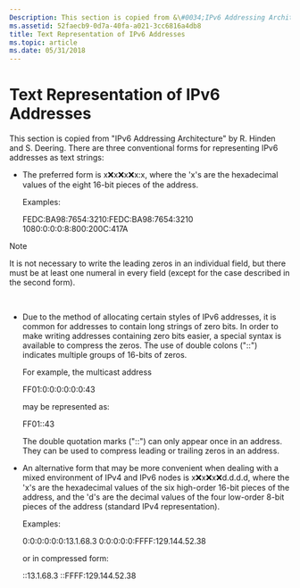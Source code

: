 ```yaml
---
Description: This section is copied from &\#0034;IPv6 Addressing Architecture&\#0034; by R.
ms.assetid: 52faecb9-0d7a-40fa-a021-3cc6816a4db8
title: Text Representation of IPv6 Addresses
ms.topic: article
ms.date: 05/31/2018
---
```


# Text Representation of IPv6 Addresses

This section is copied from "IPv6 Addressing Architecture" by R. Hinden and S. Deering. There are three conventional forms for representing IPv6 addresses as text strings:

-   The preferred form is x:x:x:x:x:x:x:x, where the 'x's are the hexadecimal values of the eight 16-bit pieces of the address.

    Examples:

    <dl> FEDC:BA98:7654:3210:FEDC:BA98:7654:3210  
    1080:0:0:0:8:800:200C:417A  
    </dl>

> [!Note]  
> It is not necessary to write the leading zeros in an individual field, but there must be at least one numeral in every field (except for the case described in the second form).

 

-   Due to the method of allocating certain styles of IPv6 addresses, it is common for addresses to contain long strings of zero bits. In order to make writing addresses containing zero bits easier, a special syntax is available to compress the zeros. The use of double colons ("::") indicates multiple groups of 16-bits of zeros.

    For example, the multicast address

    <dl> FF01:0:0:0:0:0:0:43  
    </dl>

    may be represented as:

    <dl> FF01::43  
    </dl>

    The double quotation marks ("::") can only appear once in an address. They can be used to compress leading or trailing zeros in an address.

-   An alternative form that may be more convenient when dealing with a mixed environment of IPv4 and IPv6 nodes is x:x:x:x:x:x:d.d.d.d, where the 'x's are the hexadecimal values of the six high-order 16-bit pieces of the address, and the 'd's are the decimal values of the four low-order 8-bit pieces of the address (standard IPv4 representation).

    Examples:

    <dl> 0:0:0:0:0:0:13.1.68.3  
    0:0:0:0:0:FFFF:129.144.52.38  
    </dl>

    or in compressed form:

    <dl> ::13.1.68.3  
    ::FFFF:129.144.52.38  
    </dl>

 

 



